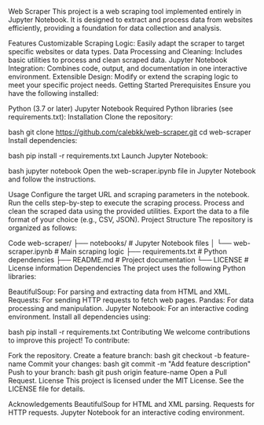 
Web Scraper
This project is a web scraping tool implemented entirely in Jupyter Notebook. It is designed to extract and process data from websites efficiently, providing a foundation for data collection and analysis.

Features
Customizable Scraping Logic: Easily adapt the scraper to target specific websites or data types.
Data Processing and Cleaning: Includes basic utilities to process and clean scraped data.
Jupyter Notebook Integration: Combines code, output, and documentation in one interactive environment.
Extensible Design: Modify or extend the scraping logic to meet your specific project needs.
Getting Started
Prerequisites
Ensure you have the following installed:

Python (3.7 or later)
Jupyter Notebook
Required Python libraries (see requirements.txt):
Installation
Clone the repository:

bash
git clone https://github.com/calebkk/web-scraper.git
cd web-scraper
Install dependencies:

bash
pip install -r requirements.txt
Launch Jupyter Notebook:

bash
jupyter notebook
Open the web-scraper.ipynb file in Jupyter Notebook and follow the instructions.

Usage
Configure the target URL and scraping parameters in the notebook.
Run the cells step-by-step to execute the scraping process.
Process and clean the scraped data using the provided utilities.
Export the data to a file format of your choice (e.g., CSV, JSON).
Project Structure
The repository is organized as follows:

Code
web-scraper/
├── notebooks/          # Jupyter Notebook files
│   └── web-scraper.ipynb  # Main scraping logic
├── requirements.txt    # Python dependencies
├── README.md           # Project documentation
└── LICENSE             # License information
Dependencies
The project uses the following Python libraries:

BeautifulSoup: For parsing and extracting data from HTML and XML.
Requests: For sending HTTP requests to fetch web pages.
Pandas: For data processing and manipulation.
Jupyter Notebook: For an interactive coding environment.
Install all dependencies using:

bash
pip install -r requirements.txt
Contributing
We welcome contributions to improve this project! To contribute:

Fork the repository.
Create a feature branch:
bash
git checkout -b feature-name
Commit your changes:
bash
git commit -m "Add feature description"
Push to your branch:
bash
git push origin feature-name
Open a Pull Request.
License
This project is licensed under the MIT License. See the LICENSE file for details.

Acknowledgements
BeautifulSoup for HTML and XML parsing.
Requests for HTTP requests.
Jupyter Notebook for an interactive coding environment.
